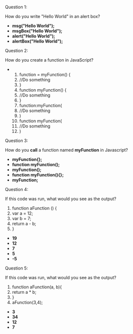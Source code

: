 
Question 1:

How do you write "Hello World" in an alert box?

- **msg("Hello World");**
- **msgBox("Hello World");**
- **alert("Hello World");**
- **alertBox("Hello World");**



Question 2:

How do you create a function in JavaScript?

- 1. function = myFunction() {
  2. //Do something
  3. }
  4. function myFunction() {
  5. //Do something
  6. }
  7. function:myFunction(
  8. //Do something
  9. )
  10. function myFunction(
  11. //Do something
  12. )


Question 3:

How do you **call** a function named **myFunction** in Javascript?

- **myFunction{};**
- **function myFunction();**
- **myFunction();**
- **function myFunction(){};**
- **myFunction;**



Question 4:

If this code was run, what would you see as the output?

1. function aFunction () {
2. var a = 12;
3. var b = 7;
4. return a - b;
5. }

- **19**
- **12**
- **7**
- **5**
- **\-5**



Question 5:

If this code was run, what would you see as the output?

1. function aFunction(a, b){
2. return a \* b;
3. }
4. aFunction(3,4);

- **3**
- **34**
- **12**
- **7**

